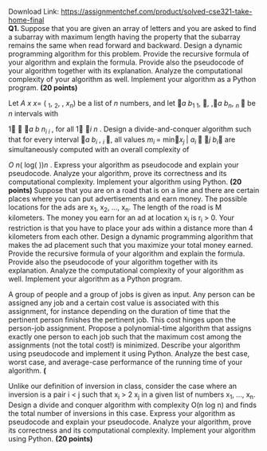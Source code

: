 Download Link: https://assignmentchef.com/product/solved-cse321-take-home-final
<br>
<strong>Q1.  </strong>Suppose that you are given an array of letters and you are asked to find a subarray with maximum length having the property that the subarray remains the same when read forward and backward. Design a dynamic programming algorithm for this problem. Provide the recursive formula of your algorithm and explain the formula. Provide also the pseudocode of your algorithm together with its explanation. Analyze the computational complexity of your algorithm as well. Implement your algorithm as a Python program. <strong>(20 points) </strong>




Let <em>A x x</em>= ( <sub>1</sub>, <sub>2</sub>,       , <em>x</em><em><sub>n</sub></em>) be a list of <em>n</em> numbers, and let <em>a b</em><sub>1 1</sub>, ,  ,<em>a b</em><em><sub>n</sub></em>, <em><sub>n </sub></em> be <em>n</em> intervals with

1  <em>a b n</em><em><sub>i i </sub></em>, for all 1 <em>i n </em>. Design a divide-and-conquer algorithm such that for every interval  <em>a b</em><em><sub>i </sub></em>, <em><sub>i </sub></em>, all values <em>m</em><em><sub>i </sub></em>= min<em>x</em><em><sub>j </sub></em>| <em>a</em><em><sub>i </sub></em> <em>j b</em><em><sub>i</sub></em> are simultaneously computed with an overall complexity of

<em>O n</em>( log( ))<em>n </em>.  Express your algorithm as pseudocode and explain your pseudocode. Analyze your algorithm, prove its correctness and its computational complexity. Implement your algorithm using Python. <strong>(20 points) </strong>Suppose that you are on a road that is on a line and there are certain places where you can put advertisements and earn money. The possible locations for the ads are x<sub>1</sub>, x<sub>2</sub>, …, x<sub>n</sub>. The length of the road is M kilometers. The money you earn for an ad at location x<sub>i</sub> is r<sub>i</sub> &gt; 0. Your restriction is that you have to place your ads within a distance more than 4 kilometers from each other. Design a dynamic programming algorithm that makes the ad placement such that you maximize your total money earned. Provide the recursive formula of your algorithm and explain the formula. Provide also the pseudocode of your algorithm together with its explanation. Analyze the computational complexity of your algorithm as well. Implement your algorithm as a Python program.

<strong> </strong>

A group of people and a group of jobs is given as input. Any person can be assigned any job and a certain cost value is associated with this assignment, for instance depending on the duration of time that the pertinent person finishes the pertinent job. This cost hinges upon the person-job assignment. Propose a polynomial-time algorithm that assigns exactly one person to each job such that the maximum cost among the assignments (not the total cost!) is minimized. Describe your algorithm using pseudocode and implement it using Python. Analyze the best case, worst case, and average-case performance of the running time of your algorithm. <strong>(</strong>




<strong> </strong>

Unlike our definition of inversion in class, consider the case where an inversion is a pair i &lt; j such that x<sub>i</sub> &gt; 2 x<sub>j</sub> in a given list of numbers x<sub>1</sub>, …, x<sub>n</sub>. Design a divide and conquer algorithm with complexity O(n log n) and finds the total number of inversions in this case. Express your algorithm as pseudocode and explain your pseudocode. Analyze your algorithm, prove its correctness and its computational complexity. Implement your algorithm using Python. <strong>(20 points) </strong>

<strong> </strong>